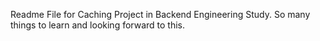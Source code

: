 Readme File for Caching Project in Backend Engineering Study.
So many things to learn and looking forward to this.
